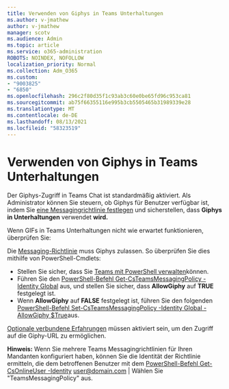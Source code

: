 ```yaml
---
title: Verwenden von Giphys in Teams Unterhaltungen
ms.author: v-jmathew
author: v-jmathew
manager: scotv
ms.audience: Admin
ms.topic: article
ms.service: o365-administration
ROBOTS: NOINDEX, NOFOLLOW
localization_priority: Normal
ms.collection: Adm_O365
ms.custom:
- "9003825"
- "6850"
ms.openlocfilehash: 296c2f80d35f1c93ab3c60e0be65fd96c953ca81
ms.sourcegitcommit: ab75f66355116e995b3cb5505465b31989339e28
ms.translationtype: MT
ms.contentlocale: de-DE
ms.lasthandoff: 08/13/2021
ms.locfileid: "58323519"
---
```

# <a name="using-giphys-in-teams-conversations"></a>Verwenden von Giphys in Teams Unterhaltungen

Der Giphys-Zugriff in Teams Chat ist standardmäßig aktiviert. Als Administrator können Sie steuern, ob Giphys für Benutzer verfügbar ist, indem Sie [eine Messagingrichtlinie festlegen](https://docs.microsoft.com/microsoftteams/messaging-policies-in-teams#messaging-policy-settings) und sicherstellen, dass **Giphys in Unterhaltungen** verwendet **wird.**

Wenn GIFs in Teams Unterhaltungen nicht wie erwartet funktionieren, überprüfen Sie:

Die [Messaging-Richtlinie](https://docs.microsoft.com/microsoftteams/messaging-policies-in-teams) muss Giphys zulassen. So überprüfen Sie dies mithilfe von PowerShell-Cmdlets:

- Stellen Sie sicher, dass Sie [Teams mit PowerShell verwalten](https://docs.microsoft.com/microsoftteams/teams-powershell-overview?view=o365-worldwide#manage-teams-with-powershell)können.
- Führen Sie den [PowerShell-Befehl Get-CsTeamsMessagingPolicy -Identity Global](https://docs.microsoft.com/powershell/module/skype/get-csteamsmessagingpolicy?view=skype-ps) aus, und stellen Sie sicher, dass **AllowGiphy** auf **TRUE** festgelegt ist.
- Wenn **AllowGiphy** auf **FALSE** festgelegt ist, führen Sie den folgenden [PowerShell-Befehl Set-CsTeamsMessagingPolicy -Identity Global -AllowGiphy $True](https://docs.microsoft.com/powershell/module/skype/set-csteamsmessagingpolicy?view=skype-ps)aus.

[Optionale verbundene Erfahrungen](https://docs.microsoft.com/deployoffice/privacy/optional-connected-experiences) müssen aktiviert sein, um den Zugriff auf die Giphy-URL zu ermöglichen.

**Hinweis:** Wenn Sie mehrere Teams Messagingrichtlinien für Ihren Mandanten konfiguriert haben, können Sie die Identität der Richtlinie ermitteln, die dem betroffenen Benutzer mit dem [PowerShell-Befehl Get-CsOnlineUser -Identity](https://docs.microsoft.com/powershell/module/skype/get-csonlineuser?view=skype-ps) <user@domain.com> | Wählen Sie "TeamsMessagingPolicy" aus.
